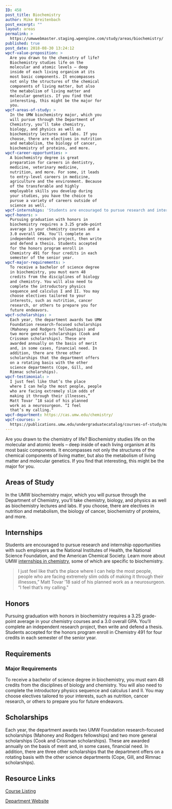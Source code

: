 ```yaml
---
ID: 458
post_title: Biochemistry
author: Mike Breitenbach
post_excerpt: ""
layout: areas
permalink: >
  https://umwwebmaster.staging.wpengine.com/study/areas/biochemistry/
published: true
post_date: 2018-08-30 13:24:12
wpcf-value-proposition: >
  Are you drawn to the chemistry of life?
  Biochemistry studies life on the
  molecular and atomic levels – deep
  inside of each living organism at its
  most basic components. It encompasses
  not only the structures of the chemical
  components of living matter, but also
  the metabolism of living matter and
  molecular genetics. If you find that
  interesting, this might be the major for
  you.
wpcf-areas-of-study: >
  In the UMW biochemistry major, which you
  will pursue through the Department of
  Chemistry, you’ll take chemistry,
  biology, and physics as well as
  biochemistry lectures and labs. If you
  choose, there are electives in nutrition
  and metabolism, the biology of cancer,
  biochemistry of proteins, and more.
wpcf-career-opportunties: >
  A biochemistry degree is great
  preparation for careers in dentistry,
  medicine, veterinary medicine,
  nutrition, and more. For some, it leads
  to entry-level careers in medicine,
  agriculture and the environment. Because
  of the transferable and highly
  employable skills you develop during
  your studies, you have the choice to
  pursue a variety of careers outside of
  science as well.
wpcf-internships: 'Students are encouraged to pursue research and internship opportunities with such employers as the National Institutes of Health, the National Science Foundation, and the American Chemical Society.  Learn more about UMW <a href="http://cas.umw.edu/chemistry/research-opportunities/internships/">internships in chemistry</a>, some of which are specific to biochemistry.'
wpcf-honors: >
  Pursuing graduation with honors in
  biochemistry requires a 3.25 grade-point
  average in your chemistry courses and a
  3.0 overall GPA. You’ll complete an
  independent research project, then write
  and defend a thesis. Students accepted
  for the honors program enroll in
  Chemistry 491 for four credits in each
  semester of the senior year.
wpcf-major-requirements: >
  To receive a bachelor of science degree
  in biochemistry, you must earn 48
  credits from the disciplines of biology
  and chemistry. You will also need to
  complete the introductory physics
  sequence and calculus I and II. You may
  choose electives tailored to your
  interests, such as nutrition, cancer
  research, or others to prepare you for
  future endeavors.
wpcf-scholarships: >
  Each year, the department awards two UMW
  Foundation research-focused scholarships
  (Mahoney and Rodgers fellowships) and
  two more general scholarships (Cook and
  Crissman scholarships). These are
  awarded annually on the basis of merit
  and, in some cases, financial need. In
  addition, there are three other
  scholarships that the department offers
  on a rotating basis with the other
  science departments (Cope, Gill, and
  Rimnac scholarships).
wpcf-testimonial: >
  I just feel like that’s the place
  where I can help the most people, people
  who are facing extremely slim odds of
  making it through their illnesses,”
  Matt Tovar ’18 said of his planned
  work as a neurosurgeon. “I feel
  that’s my calling."
wpcf-department: https://cas.umw.edu/chemistry/
wpcf-courses: >
  https://publications.umw.edu/undergraduatecatalog/courses-of-study/majors/chem/
---
```


<!-- Types Custom Fields: -->

<!-- value-proposition -->
Are you drawn to the chemistry of life? Biochemistry studies life on the molecular and atomic levels – deep inside of each living organism at its most basic components. It encompasses not only the structures of the chemical components of living matter, but also the metabolism of living matter and molecular genetics. If you find that interesting, this might be the major for you.
<!-- End value-proposition -->

<!-- areas-of-study -->
## Areas of Study
In the UMW biochemistry major, which you will pursue through the Department of Chemistry, you’ll take chemistry, biology, and physics as well as biochemistry lectures and labs. If you choose, there are electives in nutrition and metabolism, the biology of cancer, biochemistry of proteins, and more.
<!-- End areas-of-study -->

<!-- internships -->
## Internships
Students are encouraged to pursue research and internship opportunities with such employers as the National Institutes of Health, the National Science Foundation, and the American Chemical Society. Learn more about UMW [internships in chemistry](http://cas.umw.edu/chemistry/research-opportunities/internships/), some of which are specific to biochemistry.
<!-- End internships -->

<!-- testimonial -->
> I just feel like that’s the place where I can help the most people, people who are facing extremely slim odds of making it through their illnesses,” Matt Tovar ’18 said of his planned work as a neurosurgeon. “I feel that’s my calling."
<!-- End testimonial -->

<!-- honors -->
## Honors
Pursuing graduation with honors in biochemistry requires a 3.25 grade-point average in your chemistry courses and a 3.0 overall GPA. You’ll complete an independent research project, then write and defend a thesis. Students accepted for the honors program enroll in Chemistry 491 for four credits in each semester of the senior year.
<!-- End honors -->

<!-- requirements -->
## Requirements

<!-- major-requirements -->
### Major Requirements
To receive a bachelor of science degree in biochemistry, you must earn 48 credits from the disciplines of biology and chemistry. You will also need to complete the introductory physics sequence and calculus I and II. You may choose electives tailored to your interests, such as nutrition, cancer research, or others to prepare you for future endeavors.
<!-- End major-requirements -->

<!-- End requirements -->

<!-- scholarships -->
## Scholarships
Each year, the department awards two UMW Foundation research-focused scholarships (Mahoney and Rodgers fellowships) and two more general scholarships (Cook and Crissman scholarships). These are awarded annually on the basis of merit and, in some cases, financial need. In addition, there are three other scholarships that the department offers on a rotating basis with the other science departments (Cope, Gill, and Rimnac scholarships).
<!-- End scholarships -->

<!-- resource-links -->
## Resource Links

<!-- courses -->
[Course Listing](https://publications.umw.edu/undergraduatecatalog/courses-of-study/majors/chem/)

<!-- End courses -->


<!-- department -->
[Department Website](https://cas.umw.edu/chemistry/)

<!-- End department -->

<!-- End resource-links -->

<!-- End Types Custom Fields -->